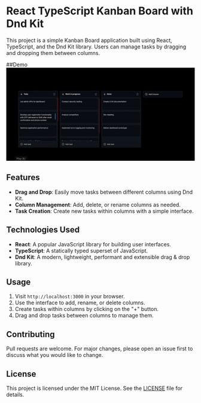 # React TypeScript Kanban Board with Dnd Kit

This project is a simple Kanban Board application built using React, TypeScript, and the Dnd Kit library. Users can manage tasks by dragging and dropping them between columns.

##Demo
<img src="KanBan.png"/>

## Features

- **Drag and Drop**: Easily move tasks between different columns using Dnd Kit.
- **Column Management**: Add, delete, or rename columns as needed.
- **Task Creation**: Create new tasks within columns with a simple interface.

## Technologies Used

- **React**: A popular JavaScript library for building user interfaces.
- **TypeScript**: A statically typed superset of JavaScript.
- **Dnd Kit**: A modern, lightweight, performant and extensible drag & drop library.



## Usage

1. Visit `http://localhost:3000` in your browser.
2. Use the interface to add, rename, or delete columns.
3. Create tasks within columns by clicking on the "+" button.
4. Drag and drop tasks between columns to manage them.

## Contributing

Pull requests are welcome. For major changes, please open an issue first to discuss what you would like to change.

## License

This project is licensed under the MIT License. See the [LICENSE](LICENSE) file for details.
